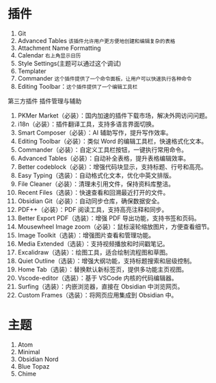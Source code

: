 # 插件
1. Git
2. Advanced Tables    `该插件允许用户更方便地创建和编辑复杂的表格`
3. Attachment Name Formatting
4. Calendar  `右上角显示日历`
5. Style Settings(主题可以通过这个调试)
6. Templater
7. Commander  `这个插件提供了一个命令面板，让用户可以快速执行各种命令`
8. Editing Toolbar：`这个插件提供了一个编辑工具栏`

第三方插件 插件管理与辅助 
1. PKMer Market（必装）：国内加速的插件下载市场，解决外网访问问题。 
2. i18n（必装）：插件翻译工具，支持多语言界面切换。 
3. Smart Composer（必装）：AI 辅助写作，提升写作效率。 
4. Editing Toolbar（必装）：类似 Word 的编辑工具栏，快速格式化文本。 
5. Commander（必装）：自定义工具栏按钮，一键执行常用命令。 
6. Advanced Tables（必装）：自动补全表格，提升表格编辑效率。 
7. Better codeblock（必装）：增强代码块显示，支持标题、行号和高亮。 
8. Easy Typing（选装）：自动格式化文本，优化中英文排版。
9. File Cleaner（必装）：清理未引用文件，保持资料库整洁。 
10. Recent Files（选装）：快速查看和回溯最近打开的文件。 
11. Obsidian Git（必装）：自动同步仓库，确保数据安全。
12. PDF++（必装）：PDF 阅读工具，支持高亮注释和同步。 
13. Better Export PDF（选装）：增强 PDF 导出功能，支持书签和页码。 
14. Mousewheel Image zoom（必装）：鼠标滚轮缩放图片，方便查看细节。 
15. Image Toolkit（选装）：增强图片查看和管理功能。 
16. Media Extended（选装）：支持视频播放和时间戳笔记。 
17. Excalidraw（选装）：绘图工具，适合绘制流程图和草图。
18. Quiet Outline（选装）：增强大纲功能，支持标题搜索和层级控制。 
19. Home Tab（选装）：替换默认新标签页，提供多功能主页视图。 
20. Vscode-editor（选装）：基于 VSCode 内核的代码编辑器。 
21. Surfing（选装）：内嵌浏览器，直接在 Obsidian 中浏览网页。
22. Custom Frames（选装）：将网页应用集成到 Obsidian 中。


# 主题
1. Atom
2. Minimal
3. Obsidian Nord
4. Blue Topaz
5. Chime

